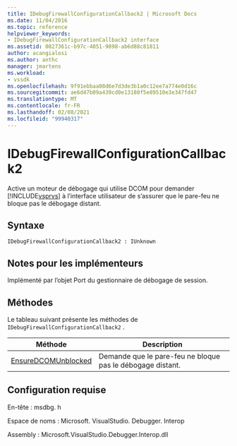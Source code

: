 ```yaml
---
title: IDebugFirewallConfigurationCallback2 | Microsoft Docs
ms.date: 11/04/2016
ms.topic: reference
helpviewer_keywords:
- IDebugFirewallConfigurationCallback2 interface
ms.assetid: 0827361c-b97c-4851-9898-ab6d88c81811
author: acangialosi
ms.author: anthc
manager: jmartens
ms.workload:
- vssdk
ms.openlocfilehash: 9f91ebbaa08d6e7d3de3b1a0c12ee7a774e0d16c
ms.sourcegitcommit: ae6d47b09a439cd0e13180f5e89510e3e347fd47
ms.translationtype: MT
ms.contentlocale: fr-FR
ms.lasthandoff: 02/08/2021
ms.locfileid: "99940317"
---
```

# <a name="idebugfirewallconfigurationcallback2"></a>IDebugFirewallConfigurationCallback2
Active un moteur de débogage qui utilise DCOM pour demander [!INCLUDE[vsprvs](../../../code-quality/includes/vsprvs_md.md)] à l’interface utilisateur de s’assurer que le pare-feu ne bloque pas le débogage distant.

## <a name="syntax"></a>Syntaxe

```
IDebugFirewallConfigurationCallback2 : IUnknown
```

## <a name="notes-for-implementers"></a>Notes pour les implémenteurs
 Implémenté par l’objet Port du gestionnaire de débogage de session.

## <a name="methods"></a>Méthodes
 Le tableau suivant présente les méthodes de `IDebugFirewallConfigurationCallback2` .

|Méthode|Description|
|------------|-----------------|
|[EnsureDCOMUnblocked](../../../extensibility/debugger/reference/idebugfirewallconfigurationcallback2-ensuredcomunblocked.md)|Demande que le pare-feu ne bloque pas le débogage distant.|

## <a name="requirements"></a>Configuration requise
 En-tête : msdbg. h

 Espace de noms : Microsoft. VisualStudio. Debugger. Interop

 Assembly : Microsoft.VisualStudio.Debugger.Interop.dll
